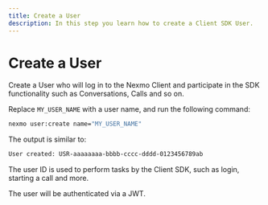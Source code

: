 ```yaml
---
title: Create a User
description: In this step you learn how to create a Client SDK User.
---
```


# Create a User

Create a User who will log in to the Nexmo Client and participate in the SDK functionality such as Conversations, Calls and so on.

Replace `MY_USER_NAME` with a user name, and run the following command:

```bash
nexmo user:create name="MY_USER_NAME"
```

The output is similar to:

```sh
User created: USR-aaaaaaaa-bbbb-cccc-dddd-0123456789ab
```

The user ID is used to perform tasks by the Client SDK, such as login, starting a call and more.

The user will be authenticated via a JWT.
